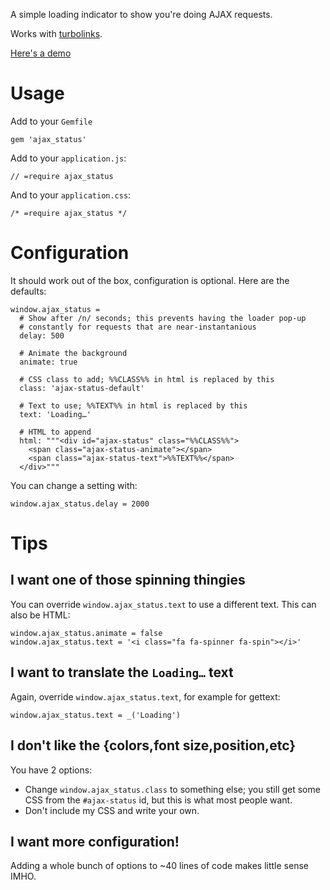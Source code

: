 A simple loading indicator to show you're doing AJAX requests.

Works with [turbolinks](https://github.com/rails/turbolinks/).

[Here's a demo](https://cdn.rawgit.com/bluerail/ajax_status/master/demo.html)


Usage
=====

Add to your `Gemfile`

    gem 'ajax_status'

Add to your `application.js`:

    // =require ajax_status

And to your `application.css`:

    /* =require ajax_status */


Configuration
=============
It should work out of the box, configuration is optional. Here are the defaults:

    window.ajax_status =
      # Show after /n/ seconds; this prevents having the loader pop-up
      # constantly for requests that are near-instantanious
      delay: 500

      # Animate the background
      animate: true

      # CSS class to add; %%CLASS%% in html is replaced by this
      class: 'ajax-status-default'

      # Text to use; %%TEXT%% in html is replaced by this
      text: 'Loading…'

      # HTML to append
      html: """<div id="ajax-status" class="%%CLASS%%">
        <span class="ajax-status-animate"></span>
        <span class="ajax-status-text">%%TEXT%%</span>
      </div>"""

You can change a setting with:

    window.ajax_status.delay = 2000


Tips
====

I want one of those spinning thingies
-------------------------------------
You can override `window.ajax_status.text` to use a different text. This can
also be HTML:

    window.ajax_status.animate = false
    window.ajax_status.text = '<i class="fa fa-spinner fa-spin"></i>'


I want to translate the `Loading…` text
---------------------------------------
Again, override `window.ajax_status.text`, for example for gettext:

    window.ajax_status.text = _('Loading')


I don't like the {colors,font size,position,etc}
------------------------------------------------
You have 2 options:

- Change `window.ajax_status.class` to something else; you still get some CSS
  from the `#ajax-status` id, but this is what most people want.
- Don't include my CSS and write your own.


I want more configuration!
--------------------------
Adding a whole bunch of options to ~40 lines of code makes little sense IMHO.
